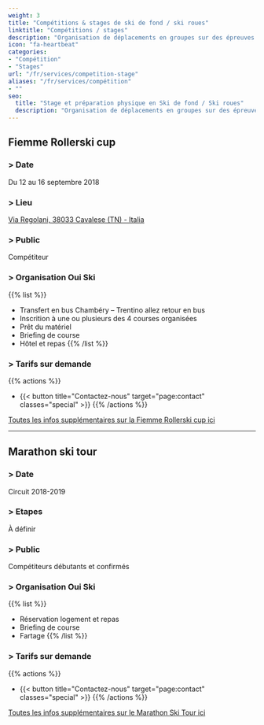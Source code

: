 ```yaml
---
weight: 3
title: "Compétitions & stages de ski de fond / ski roues"
linktitle: "Compétitions / stages"
description: "Organisation de déplacements en groupes sur des épreuves sportives en France et à l’étranger, camps d’entrainement ou de découverte en contrées nordiques"
icon: "fa-heartbeat"
categories:
- "Compétition"
- "Stages"
url: "/fr/services/competition-stage"
aliases: "/fr/services/compétition"
- ""
seo:
  title: "Stage et préparation physique en Ski de fond / Ski roues"
  description: "Organisation de déplacements en groupes sur des épreuves sportives en France et à l’étranger, camps d’entrainement ou de découverte en contrées nordiques"
---
```

## Fiemme Rollerski cup

### > Date

Du 12 au 16 septembre 2018

### > Lieu

[Via Regolani,
38033 Cavalese (TN) - Italia](https://www.google.com/maps/place/Via+Reggolani,+12,+38033+Cavalese+TN/@46.290969,11.458764,8z/data=!4m15!1m9!4m8!1m3!2m2!1d11.458764!2d46.3782018!1m3!2m2!1d11.4587636!2d46.2909685!3m4!1s0x47787c55af564d87:0x27e333d46366c1d3!8m2!3d46.2909099!4d11.4587299?hl=fr-FR)

### > Public

Compétiteur

### > Organisation Oui Ski

{{% list %}}
- Transfert en bus Chambéry – Trentino allez retour en bus
- Inscrition à une ou plusieurs des 4 courses organisées
- Prêt du matériel
- Briefing de course
- Hôtel et repas
{{% /list %}}

### > Tarifs sur demande

{{% actions %}}
- {{< button title="Contactez-nous" target="page:contact" classes="special" >}}
{{% /actions %}}

[Toutes les infos supplémentaires sur la Fiemme Rollerski cup ici](http://www.fiemmerollerskicup.it/EN)

***

## Marathon ski tour

### > Date

Circuit 2018-2019

### > Etapes

À définir

### > Public

Compétiteurs débutants et confirmés

### > Organisation Oui Ski

{{% list %}}
- Réservation logement et repas
- Briefing de course
- Fartage
{{% /list %}}

### > Tarifs sur demande

{{% actions %}}
- {{< button title="Contactez-nous" target="page:contact" classes="special" >}}
{{% /actions %}}

[Toutes les infos supplémentaires sur le Marathon Ski Tour ici](http://www.marathonskitour.fr/)
